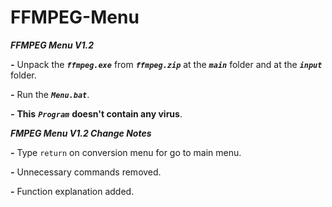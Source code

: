 # FFMPEG-Menu

***FFMPEG Menu V1.2***

***-*** Unpack the ***```ffmpeg.exe```*** from ***```ffmpeg.zip```*** at the ***```main```*** folder and at the ***```input```*** folder.

***-*** Run the ***```Menu.bat```***.

***-*** **This** ***```Program```*** **doesn't contain any virus**.

***FMPEG Menu V1.2 Change Notes***

***-*** Type ```return``` on conversion menu for go to main menu.

***-*** Unnecessary commands removed.

***-*** Function explanation added.
